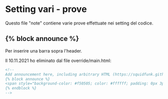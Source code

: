 # Setting vari - prove
Questo file "note" contiene varie prove effettuate nei setting del codice.

## {% block announce %}
Per inserire una barra sopra l'header.

Il 10.11.2021 ho eliminato dal file override/main.html:

```markdown
<!-- 
Add announcement here, including arbitrary HTML (https://squidfunk.github.io/mkdocs-material/setup/setting-up-the-header/#announcement-bar) 
{% block announce %}
<span style="background-color: #f50505; color: #ffffff; padding: 0px 3px; border-radius: 4px;">Mappatura e analisi dei procedimenti amministrativi ai fini della digitalizzazione</span>
{% endblock %}  
-->
```
